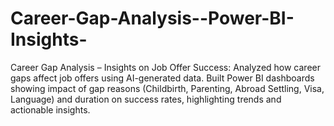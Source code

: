 # Career-Gap-Analysis--Power-BI-Insights-
Career Gap Analysis – Insights on Job Offer Success: Analyzed how career gaps affect job offers using AI-generated data. Built Power BI dashboards showing impact of gap reasons (Childbirth, Parenting, Abroad Settling, Visa, Language) and duration on success rates, highlighting trends and actionable insights.

